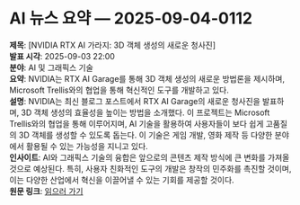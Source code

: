 # AI 뉴스 요약 — 2025-09-04-0112

**제목**: [NVIDIA RTX AI 가라지: 3D 객체 생성의 새로운 청사진]  
**발표 시각**: 2025-09-03 22:00  
**분야**: AI 및 그래픽스 기술  
**요약**: NVIDIA는 RTX AI Garage를 통해 3D 객체 생성의 새로운 방법론을 제시하며, Microsoft Trellis와의 협업을 통해 혁신적인 도구를 개발하고 있다.  
**설명**: NVIDIA는 최신 블로그 포스트에서 RTX AI Garage의 새로운 청사진을 발표하며, 3D 객체 생성의 효율성을 높이는 방법을 소개했다. 이 프로젝트는 Microsoft Trellis와의 협업을 통해 이루어지며, AI 기술을 활용하여 사용자들이 보다 쉽게 고품질의 3D 객체를 생성할 수 있도록 돕는다. 이 기술은 게임 개발, 영화 제작 등 다양한 분야에서 활용될 수 있는 가능성을 지니고 있다.  
**인사이트**: AI와 그래픽스 기술의 융합은 앞으로의 콘텐츠 제작 방식에 큰 변화를 가져올 것으로 예상된다. 특히, 사용자 친화적인 도구의 개발은 창작의 민주화를 촉진할 것이며, 이는 다양한 산업에서 혁신을 이끌어낼 수 있는 기회를 제공할 것이다.  
**원문 링크**: [읽으러 가기](https://blogs.nvidia.com/blog/rtx-ai-garage-blueprint-3d-object-nim-microsoft-trellis/)